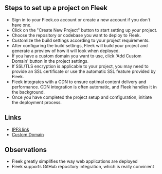 ## Steps to set up a project on Fleek
  - Sign in to your Fleek.co account or create a new account if you don't have one.
  - Click on the "Create New Project" button to start setting up your project.
  - Choose the repository or codebase you want to deploy to Fleek.
  - Customize the build settings according to your project requirements.
  - After configuring the build settings, Fleek will build your project and generate a preview of how it will look when deployed.
  - If you have a custom domain you want to use, click 'Add Custom Domain' button in the project settings.
  - If SSL/TLS encryption is applicable to your project, you may need to provide an SSL certificate or use the automatic SSL feature provided by Fleek.
  - Fleek integrates with a CDN to ensure optimal content delivery and performance. CDN integration is often automatic, and Fleek handles it in the background.
  - Once you have completed the project setup and configuration, initiate the deployment process.

## Links
  - [IPFS link](https://ipfs.fleek.co/ipfs/QmZyMTSEfLpsUR6W14R26UP3GzCFj4kaRV7mi7Ax7S3oeV)
  - [Custom Domain](https://cold-block-7639.on.fleek.co/)

## Observations 
  - Fleek greatly simplifies the way web applications are deployed
  - Fleek supports GitHub repository integration, which is really convinient
